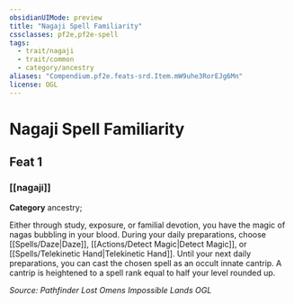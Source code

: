 ```yaml
---
obsidianUIMode: preview
title: "Nagaji Spell Familiarity"
cssclasses: pf2e,pf2e-spell
tags:
  - trait/nagaji
  - trait/common
  - category/ancestry
aliases: "Compendium.pf2e.feats-srd.Item.mW9uhe3RorEJg6Mn"
license: OGL
---
```

# Nagaji Spell Familiarity
## Feat 1
### [[nagaji]]

**Category** ancestry; 




Either through study, exposure, or familial devotion, you have the magic of nagas bubbling in your blood. During your daily preparations, choose [[Spells/Daze|Daze]], [[Actions/Detect Magic|Detect Magic]], or [[Spells/Telekinetic Hand|Telekinetic Hand]]. Until your next daily preparations, you can cast the chosen spell as an occult innate cantrip. A cantrip is heightened to a spell rank equal to half your level rounded up.

*Source: Pathfinder Lost Omens Impossible Lands*
*OGL*